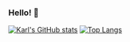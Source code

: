 ### Hello! 👋

[![Karl's GitHub stats](https://github-readme-stats.vercel.app/api?username=kstencell)](https://github.com/kstencell/github-readme-stats)
[![Top Langs](https://github-readme-stats.vercel.app/api/top-langs/?username=kstencell&exclude_repo=PROG71985F20-Console-Scheduler,PROG71985F20-Asn5-Refactor,PROG71985F20-Asn4,PROG71985F20-Asn5,PROG71985F20-Asn3,PROG71985-Asn3-Refactor,PROG71985F20-Asn2,PROG71985F20-Asn2-Refactor,PROG71985F20-Asn1,PROG71985F20-Asn1-Refactor,CSCN71020F20-Asn3,CSCN71000F20-Asn4,PROG72365W21-Lab1,PROG72365W21-Lab2,PROG72365W21-Lab3,PROG72365W21-Lab4,PROG72365W21-Lab5,PROG72365W21-Lab6,PROG72365W21-Asn1,PROG72365W21-Asn2,PROG72365W21-Asn3,PROG72365W21-Asn4,PROG72365W21-Asn5,PROG71020W21-Lab1,PROG71020W21-Lab2,PROG71020W21-Lab3,PROG71020W21-Lab4,PROG71020W21-Lab5,PROG71020W21-Lab7,PROG71020W21-Project,Airline-Database-Console-Scheduler,Airline-Passenger-Console-Scheduler-Old,PAL-Fall-21F)](https://github.com/kstencell/github-readme-stats)


<!--
**kstencell/kstencell** is a ✨ _special_ ✨ repository because its `README.md` (this file) appears on your GitHub profile.

Here are some ideas to get you started:

- 🔭 I’m currently working on ...
- 🌱 I’m currently learning ...
- 👯 I’m looking to collaborate on ...
- 🤔 I’m looking for help with ...
- 💬 Ask me about ...
- 📫 How to reach me: ...
- 😄 Pronouns: ...
- ⚡ Fun fact: ...
-->
